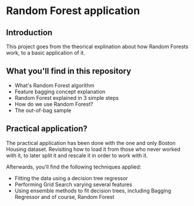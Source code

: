 # Random Forest application

## Introduction

This project goes from the theorical explination about how Random Forests work, to a basic application of it.

## What you'll find in this repository

* What's Random Forest algorithm
* Feature bagging concept explanation
* Random Forest explained in 3 simple steps
* How do we use Random Forest?
* The out-of-bag sample

## Practical application?

The practical application has been done with the one and only Boston Housing dataset. Revisiting how to load it from those who never worked with it, to later split it and rescale it in order to work with it.

Afterwards, you'll find the following techniques applied:

* Fitting the data using a decision tree regressor
* Performing Grid Search varying several features
* Using ensemble methods to fit decision trees, including Bagging Regressor and of course, Random Forest
